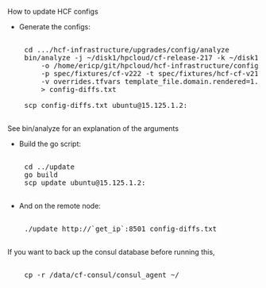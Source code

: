 How to update HCF configs

* Generate the configs:

<pre>

    cd .../hcf-infrastructure/upgrades/config/analyze
    bin/analyze -j ~/disk1/hpcloud/cf-release-217 -k ~/disk1/hpcloud/cf-release-222 \
        -o /home/ericp/git/hpcloud/hcf-infrastructure/config-opinions/cf-v217 \
        -p spec/fixtures/cf-v222 -t spec/fixtures/hcf-cf-v217 -u spec/fixtures/hcf-cf-v222 \
        -v overrides.tfvars template_file.domain.rendered=1.2.3.4.xip.io \
        > config-diffs.txt
    
    scp config-diffs.txt ubuntu@15.125.1.2:

</pre>

See bin/analyze for an explanation of the arguments 

* Build the go script:

<pre>

    cd ../update
    go build
    scp update ubuntu@15.125.1.2:

</pre>

* And on the remote node:

<pre>

    ./update http://`get_ip`:8501 config-diffs.txt

</pre>

If you want to back up the consul database before running this,

<pre>

    cp -r /data/cf-consul/consul_agent ~/

</pre>




